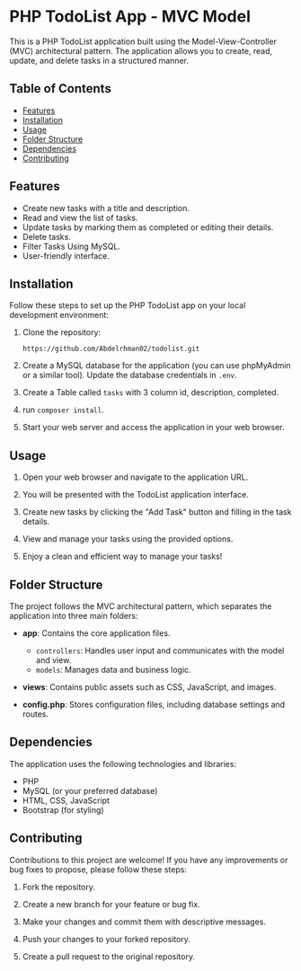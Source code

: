 # PHP TodoList App - MVC Model

This is a PHP TodoList application built using the Model-View-Controller (MVC) architectural pattern. The application
allows you to create, read, update, and delete tasks in a structured manner.

## Table of Contents

- [Features](#features)
- [Installation](#installation)
- [Usage](#usage)
- [Folder Structure](#folder-structure)
- [Dependencies](#dependencies)
- [Contributing](#contributing)

## Features

- Create new tasks with a title and description.
- Read and view the list of tasks.
- Update tasks by marking them as completed or editing their details.
- Delete tasks.
- Filter Tasks Using MySQL.
- User-friendly interface.

## Installation

Follow these steps to set up the PHP TodoList app on your local development environment:

1. Clone the repository:
   ```
   https://github.com/Abdelrhman02/todolist.git
   ```
2. Create a MySQL database for the application (you can use phpMyAdmin or a similar tool). Update the database
   credentials in `.env`.

3. Create a Table called `tasks` with 3 column id, description, completed.

4. run `composer install`.

5. Start your web server and access the application in your web browser.

## Usage

1. Open your web browser and navigate to the application URL.

2. You will be presented with the TodoList application interface.

3. Create new tasks by clicking the "Add Task" button and filling in the task details.

4. View and manage your tasks using the provided options.

5. Enjoy a clean and efficient way to manage your tasks!

## Folder Structure

The project follows the MVC architectural pattern, which separates the application into three main folders:

- **app**: Contains the core application files.
    - `controllers`: Handles user input and communicates with the model and view.
    - `models`: Manages data and business logic.
- **views**: Contains public assets such as CSS, JavaScript, and images.

- **config.php**: Stores configuration files, including database settings and routes.

## Dependencies

The application uses the following technologies and libraries:

- PHP
- MySQL (or your preferred database)
- HTML, CSS, JavaScript
- Bootstrap (for styling)

## Contributing

Contributions to this project are welcome! If you have any improvements or bug fixes to propose, please follow these
steps:

1. Fork the repository.

2. Create a new branch for your feature or bug fix.

3. Make your changes and commit them with descriptive messages.

4. Push your changes to your forked repository.

5. Create a pull request to the original repository.

